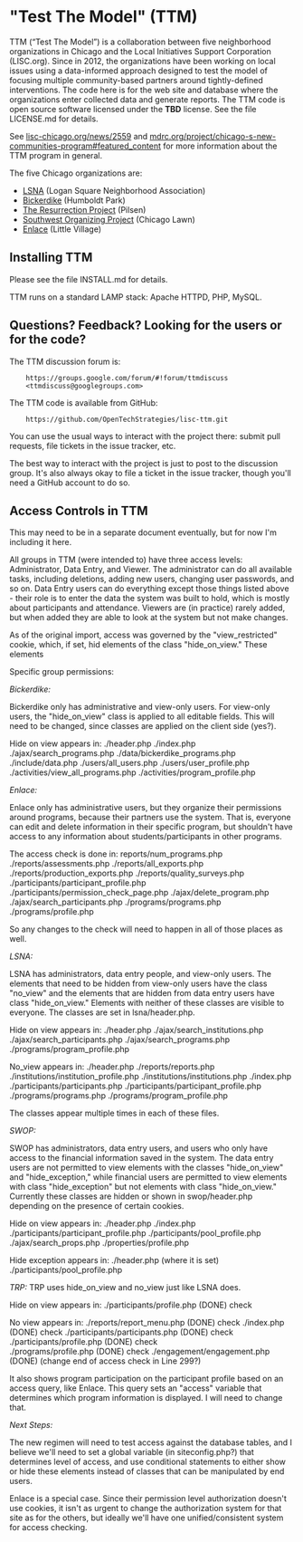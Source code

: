 "Test The Model" (TTM)
======================

TTM (“Test The Model”) is a collaboration between five neighborhood
organizations in Chicago and the Local Initiatives Support Corporation
(LISC.org).  Since in 2012, the organizations have been working on
local issues using a data-informed approach designed to test the model
of focusing multiple community-based partners around tightly-defined
interventions.  The code here is for the web site and database where
the organizations enter collected data and generate reports.  The TTM
code is open source software licensed under the **TBD** license.  See
the file LICENSE.md for details.

See
[lisc-chicago.org/news/2559](http://www.lisc-chicago.org/news/2559)
and
[mdrc.org/project/chicago-s-new-communities-program#featured_content](http://www.mdrc.org/project/chicago-s-new-communities-program#featured_content)
for more information about the TTM program in general.

The five Chicago organizations are:

  * [LSNA](http://lsna.net/) (Logan Square Neighborhood Association)
  * [Bickerdike](http://www.bickerdike.org/) (Humboldt Park)
  * [The Resurrection Project](http://resurrectionproject.org/) (Pilsen)
  * [Southwest Organizing Project](http://www.swopchicago.org) (Chicago Lawn)
  * [Enlace](http://enlacechicago.org/) (Little Village)

Installing TTM
--------------

Please see the file INSTALL.md for details.

TTM runs on a standard LAMP stack: Apache HTTPD, PHP, MySQL.

Questions?  Feedback?  Looking for the users or for the code?
-------------------------------------------------------------

The TTM discussion forum is:

        https://groups.google.com/forum/#!forum/ttmdiscuss
        <ttmdiscuss@googlegroups.com>

The TTM code is available from GitHub:

        https://github.com/OpenTechStrategies/lisc-ttm.git

You can use the usual ways to interact with the project there: submit
pull requests, file tickets in the issue tracker, etc.

The best way to interact with the project is just to post to the
discussion group.  It's also always okay to file a ticket in the issue
tracker, though you'll need a GitHub account to do so.



Access Controls in TTM
----------------------

This may need to be in a separate document eventually, but for now I'm
including it here.  

All groups in TTM (were intended to) have three access levels:
Administrator, Data Entry, 
and Viewer.  The administrator can do all available tasks, including
deletions, adding new users, changing user passwords, and so on.
Data Entry users can do everything except those things listed 
above - their role is to enter the data the system was built to hold,
which is mostly about participants and attendance.  Viewers are (in
practice) rarely added, but when added they are  able to look at the
system but not make changes.

As of the original import, access was governed by the
"view_restricted" cookie, which, if set, hid elements of the class
"hide_on_view."  These elements 

Specific group permissions:

_Bickerdike:_

Bickerdike only has administrative and view-only users.  For view-only
users, the "hide_on_view" class is applied to all editable fields.
This will need to be changed, since classes are applied on the client
side (yes?).

Hide on view appears in:
./header.php
./index.php
./ajax/search_programs.php
./data/bickerdike_programs.php
./include/data.php
./users/all_users.php
./users/user_profile.php
./activities/view_all_programs.php
./activities/program_profile.php



_Enlace:_

Enlace only has administrative users, but they organize their
permissions around programs, because their partners use the system.
That is, everyone can edit and delete information in their specific
program, but shouldn't have access to any information about
students/participants in other programs.

The access check is done in:
reports/num_programs.php
./reports/assessments.php
./reports/all_exports.php
./reports/production_exports.php
./reports/quality_surveys.php
./participants/participant_profile.php
./participants/permission_check_page.php
./ajax/delete_program.php
./ajax/search_participants.php
./programs/programs.php
./programs/profile.php

So any changes to the check will need to happen in all of those places
as well.

_LSNA:_

LSNA has administrators, data entry people, and view-only users.  The
elements that need to be hidden from view-only users have the class
"no_view" and the elements that are hidden from data entry users have
class "hide_on_view."  Elements with neither of these classes are
visible to everyone.  The classes are set in lsna/header.php.  

Hide on view appears in:
./header.php
./ajax/search_institutions.php
./ajax/search_participants.php
./ajax/search_programs.php
./programs/program_profile.php

No_view appears in:
./header.php
./reports/reports.php
./institutions/institution_profile.php
./institutions/institutions.php
./index.php
./participants/participants.php
./participants/participant_profile.php
./programs/programs.php
./programs/program_profile.php

The classes appear multiple times in each of these files.


_SWOP:_

SWOP has administrators, data entry users, and users who only have
access to the financial information saved in the system.  The data
entry users are not permitted to view elements with the classes
"hide_on_view" and "hide_exception," while financial users are
permitted to view elements with class "hide_exception" but not
elements with class "hide_on_view."  Currently these classes are
hidden or shown in swop/header.php depending on the presence of
certain cookies.

Hide on view appears in:
./header.php
./index.php
./participants/participant_profile.php
./participants/pool_profile.php
./ajax/search_props.php
./properties/profile.php

Hide exception appears in:
./header.php (where it is set)
./participants/pool_profile.php

_TRP:_
TRP uses hide_on_view and no_view just like LSNA does.  

Hide on view appears in:
./participants/profile.php (DONE) check

No view appears in:
./reports/report_menu.php (DONE)  check
./index.php (DONE)  check
./participants/participants.php (DONE)  check  
./participants/profile.php (DONE) check  
./programs/profile.php  (DONE) check
./engagement/engagement.php (DONE)  (change end of access check in Line 299?)

It also shows program participation on the participant profile based
on an access query, like Enlace.  This query sets an "access" variable
that determines which program information is displayed.  I will need
to change that.

_Next Steps:_

The new regimen will need to test access against the database tables,
and I believe we'll need to set a global variable (in siteconfig.php?)
that determines level of access, and use conditional statements to
either show or hide these elements instead of classes that can be
manipulated by end users.

Enlace is a special case.  Since their permission level authorization
doesn't use cookies, it isn't as urgent to change the authorization
system for that site as for the others, but ideally we'll have one
unified/consistent system for access checking.
